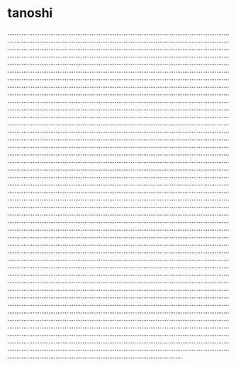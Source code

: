 # tanoshi
......................................................................................................................................................................................................................................................................................................................................................................................................................................................................................................................................................................................................................................................................................................................................................................................................................................................................................................................................................................................................................................................................................................................................................................................................................................................................................................................................................................................................................................................................................................................................................................................................................................................................................................................................................................................................................................................................................................................................................................................................................................................................................................................................................................................................................................................................................................................................................................................................................................................................................................................................................................................................................................................................................................................................................................................................................................................................................................................................................................................................................................................................................................................................................................................................................................................................................................................................................................................................................................................................................................................................................................................................................................................................................................................................................................................................................................................................................................................................................................................................................................................................................................................................................................................................................................................................................................................................................................................................................................................................................................................................................................................................................................................................................................................................................................................................................................................................................................................................................................................................................................................................................................................................................................................................................................................................................................................................................................................................................................................................................................................................................................................................................................................